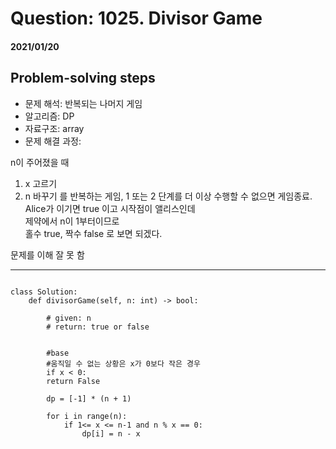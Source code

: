 # Question: 1025. Divisor Game
#### 2021/01/20


## Problem-solving steps
* 문제 해석: 반복되는 나머지 게임
* 알고리즘: DP
* 자료구조: array 
* 문제 해결 과정: 

n이 주어졌을 때
1. x 고르기
2. n 바꾸기
를 반복하는 게임, 1 또는 2 단계를 더 이상 수행할 수 없으면 게임종료.
Alice가 이기면 true 이고 시작점이 앨리스인데  
제약에서 n이 1부터이므로  
홀수 true, 짝수 false 로 보면 되겠다.  

문제를 이해 잘 못 함


---

```python3

class Solution:
    def divisorGame(self, n: int) -> bool:
        
        # given: n
        # return: true or false
        
        
        #base
        #움직일 수 없는 상황은 x가 0보다 작은 경우
        if x < 0:
        return False
        
        dp = [-1] * (n + 1)
        
        for i in range(n):
            if 1<= x <= n-1 and n % x == 0:
                dp[i] = n - x
        

```


